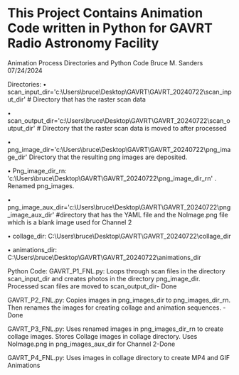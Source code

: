 # This Project Contains Animation Code written in Python for GAVRT Radio Astronomy Facility

Animation Process Directories and Python Code
Bruce M. Sanders 07/24/2024


Directories:
•	scan_input_dir='c:\\Users\\bruce\\Desktop\\GAVRT\\GAVRT_20240722\\scan_input_dir'  # Directory that has the raster scan data

•	scan_output_dir='c:\\Users\\bruce\\Desktop\\GAVRT\\GAVRT_20240722\\scan_output_dir' # Directory that the raster scan data is moved to after processed

•	png_image_dir='c:\\Users\\bruce\\Desktop\\GAVRT\\GAVRT_20240722\\png_image_dir' Directory that the resulting png images are deposited.

•	Png_image_dir_rn: 'c:\\Users\\bruce\\Desktop\\GAVRT\\GAVRT_20240722\\png_image_dir_rn' . Renamed png_images.

•	png_image_aux_dir='c:\\Users\\bruce\\Desktop\\GAVRT\\GAVRT_20240722\\png_image_aux_dir' #directory that has the YAML file and the NoImage.png file which is a blank image used for Channel 2

•	collage_dir: C:\\Users\\bruce\\Desktop\\GAVRT\\GAVRT_20240722\\collage_dir

•	animations_dir:  C:\\Users\\bruce\\Desktop\\GAVRT\\GAVRT_20240722\\animations_dir

 
Python Code:
GAVRT_P1_FNL.py: Loops through scan files in the directory scan_input_dir and creates photos in the directory png_image_dir. Processed scan files are moved to scan_output_dir- Done
 
GAVRT_P2_FNL.py: Copies images in png_images_dir to png_images_dir_rn. Then renames the images for creating collage and animation sequences. -Done
 
GAVRT_P3_FNL.py: Uses renamed images in png_images_dir_rn to create collage images. Stores Collage images in collage directory. Uses NoImage.png in png_images_aux_dir for Channel 2-Done
 
GAVRT_P4_FNL.py: Uses images in collage directory to create MP4 and GIF Animations

